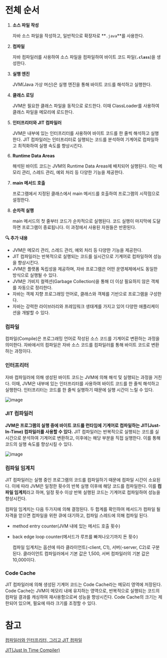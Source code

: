 # 전체 순서

1. **소스 파일 작성**
    
    자바 소스 파일을 작성하고, 일반적으로 확장자로 **`.java`**를 사용한다.
    
2. **컴파일**
    
    자바 컴파일러를 사용하여 소스 파일을 컴파일하여 바이트 코드 파일(**`.class`**)을 생성한다.
    
3. **실행 엔진**
    
    JVM(Java 가상 머신)은 실행 엔진을 통해 바이트 코드를 해석하고 실행한다.
    
4. **클래스 로딩**
    
    JVM은 필요한 클래스 파일을 동적으로 로드한다. 이때 ClassLoader를 사용하여 클래스 파일을 메모리에 로드한다.
    
5. **인터프리터와 JIT 컴파일러**
    
    JVM은 내부에 있는 인터프리터를 사용하여 바이트 코드를 한 줄씩 해석하고 실행한다. JIT 컴파일러는 인터프리터로 실행되는 코드를 분석하여 기계어로 컴파일하고 최적화하여 실행 속도를 향상시킨다.
    
6. **Runtime Data Areas**
    
    해석된 바이트 코드는 JVM의 Runtime Data Areas에 배치되어 실행된다. 이는 메모리 관리, 스레드 관리, 예외 처리 등 다양한 기능을 제공한다.
    
7. **main 메서드 호출**
    
    프로그램에서 지정된 클래스에서 main 메서드를 호출하여 프로그램의 시작점으로 설정한다.
    
8. **순차적 실행**
    
    main 메서드의 첫 줄부터 코드가 순차적으로 실행된다. 코드 실행이 마지막에 도달하면 프로그램이 종료됩니다. 이 과정에서 사용된 자원들은 반환된다.
    

**🔍 추가 내용**

- JVM은 메모리 관리, 스레드 관리, 예외 처리 등 다양한 기능을 제공한다.
- JIT 컴파일러는 반복적으로 실행되는 코드를 실시간으로 기계어로 컴파일하여 성능을 향상시킨다.
- JVM은 플랫폼 독립성을 제공하며, 자바 프로그램은 어떤 운영체제에서도 동일한 방식으로 실행될 수 있다.
- JVM은 가비지 컬렉션(Garbage Collection)을 통해 더 이상 필요하지 않은 객체를 자동으로 정리한다.
- 자바는 객체 지향 프로그래밍 언어로, 클래스와 객체를 기반으로 프로그램을 구성한다.
- 자바는 강력한 라이브러리와 프레임워크 생태계를 가지고 있어 다양한 애플리케이션을 개발할 수 있다.

### **컴파일**

컴파일(Compile)은 프로그래밍 언어로 작성된 소스 코드를 기계어로 변환하는 과정을 의미한다. 자바에서의 컴파일은 자바 소스 코드를 컴파일러를 통해 바이트 코드로 변환하는 과정이다.

### **인터프리터**

자바 컴파일러에 의해 생성된 바이트 코드는 JVM에 의해 해석 및 실행되는 과정을 거친다. 이때, JVM은 내부에 있는 인터프리터를 사용하여 바이트 코드를 한 줄씩 해석하고 실행한다. 인터프리터는 코드를 한 줄씩 실행하기 때문에 실행 시간이 느릴 수 있다.

![image](https://github.com/hyeong-jun-kim/CS-Study/assets/76768480/5687e62c-a195-43f8-8df5-a89aa733a53b)

### **JIT 컴파일러**

**JVM은 프로그램의 실행 중에 바이트 코드를 런타임에 기계어로 컴파일하는 JIT(Just-In-Time) 컴파일러를 사용할 수 있다.** JIT 컴파일러는 반복적으로 실행되는 코드를 실시간으로 분석하여 기계어로 변환하고, 이후에는 해당 부분을 직접 실행한다. 이를 통해 코드의 실행 속도를 향상시킬 수 있다.

![image](https://github.com/hyeong-jun-kim/CS-Study/assets/76768480/f4b950ae-906f-4061-8ae8-bc89b504e8de)

### **컴파일 임계치**

JIT 컴파일러는 실행 중인 프로그램의 코드를 컴파일하기 때문에 컴파일 시간이 소요된다. 이에 따라 JVM은 일정한 횟수의 반복 실행 이후에 해당 코드를 컴파일한다. 이를 **컴파일 임계치**라고 하며, 일정 횟수 이상 반복 실행된 코드는 기계어로 컴파일하여 성능을 향상시킨다.

컴파일 임계치는 다음 두가지에 의해 결정된다. 두 합계를 확인하여 메서드가 컴파일 될 자격을 얻으면 컴파일을 위한 큐에 대기하고, 컴파일 스레드에 의해 컴파일 된다.

- method entry counter(JVM 내에 있는 메서드 호출 횟수)
- back edge loop counter(메서드가 루프를 빠져나오기까지 돈 횟수)
    
    컴파일 임계치는 옵션에 따라 클라이언트(-client, C1), 서버(-server, C2)로 구분된다. 클라이언트 컴파일러에서 기본 값은 1,500, 서버 컴파일러의 기본 값은 10,000이다.
    

### **Code Cache**

JIT 컴파일러에 의해 생성된 기계어 코드는 Code Cache라는 메모리 영역에 저장된다. Code Cache는 JVM이 메모리 내에 유지하는 영역으로, 반복적으로 실행되는 코드의 컴파일 결과를 캐싱하여 재사용함으로써 성능을 향상시킨다. Code Cache의 크기는 제한되어 있으며, 필요에 따라 크기를 조정할 수 있다.

# 참고
[컴파일러와 인터프리터, 그리고 JIT 컴파일](https://velog.io/@bcj0114/컴파일러와-인터프리터-그리고-JIT-컴파일)

[JIT(Just In Time Compiler)](https://velog.io/@wnajsldkf/JITJust-In-Time-Compiler)

